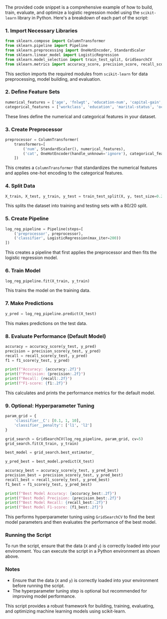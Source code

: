 The provided code snippet is a comprehensive example of how to build, train, evaluate, and optimize a logistic regression model using the `scikit-learn` library in Python. Here's a breakdown of each part of the script:

### 1. Import Necessary Libraries
```python
from sklearn.compose import ColumnTransformer
from sklearn.pipeline import Pipeline
from sklearn.preprocessing import OneHotEncoder, StandardScaler
from sklearn.linear_model import LogisticRegression
from sklearn.model_selection import train_test_split, GridSearchCV
from sklearn.metrics import accuracy_score, precision_score, recall_score, f1_score
```
This section imports the required modules from `scikit-learn` for data preprocessing, model building, and evaluation.

### 2. Define Feature Sets
```python
numerical_features = ['age', 'fnlwgt', 'education-num', 'capital-gain', 'capital-loss', 'hours-per-week']
categorical_features = ['workclass', 'education', 'marital-status', 'occupation', 'relationship', 'race', 'sex', 'native-country']
```
These lines define the numerical and categorical features in your dataset.

### 3. Create Preprocessor
```python
preprocessor = ColumnTransformer(
    transformers=[
        ('num', StandardScaler(), numerical_features),
        ('cat', OneHotEncoder(handle_unknown='ignore'), categorical_features)
    ])
```
This creates a `ColumnTransformer` that standardizes the numerical features and applies one-hot encoding to the categorical features.

### 4. Split Data
```python
X_train, X_test, y_train, y_test = train_test_split(X, y, test_size=0.2, random_state=42)
```
This splits the dataset into training and testing sets with a 80/20 split.

### 5. Create Pipeline
```python
log_reg_pipeline = Pipeline(steps=[
    ('preprocessor', preprocessor),
    ('classifier', LogisticRegression(max_iter=200))
])
```
This creates a pipeline that first applies the preprocessor and then fits the logistic regression model.

### 6. Train Model
```python
log_reg_pipeline.fit(X_train, y_train)
```
This trains the model on the training data.

### 7. Make Predictions
```python
y_pred = log_reg_pipeline.predict(X_test)
```
This makes predictions on the test data.

### 8. Evaluate Performance (Default Model)
```python
accuracy = accuracy_score(y_test, y_pred)
precision = precision_score(y_test, y_pred)
recall = recall_score(y_test, y_pred)
f1 = f1_score(y_test, y_pred)

print(f"Accuracy: {accuracy:.2f}")
print(f"Precision: {precision:.2f}")
print(f"Recall: {recall:.2f}")
print(f"F1-score: {f1:.2f}")
```
This calculates and prints the performance metrics for the default model.

### 9. Optional: Hyperparameter Tuning
```python
param_grid = {
    'classifier__C': [0.1, 1, 10],
    'classifier__penalty': ['l1', 'l2']
}

grid_search = GridSearchCV(log_reg_pipeline, param_grid, cv=5)
grid_search.fit(X_train, y_train)

best_model = grid_search.best_estimator_

y_pred_best = best_model.predict(X_test)

accuracy_best = accuracy_score(y_test, y_pred_best)
precision_best = precision_score(y_test, y_pred_best)
recall_best = recall_score(y_test, y_pred_best)
f1_best = f1_score(y_test, y_pred_best)

print(f"Best Model Accuracy: {accuracy_best:.2f}")
print(f"Best Model Precision: {precision_best:.2f}")
print(f"Best Model Recall: {recall_best:.2f}")
print(f"Best Model F1-score: {f1_best:.2f}")
```
This performs hyperparameter tuning using `GridSearchCV` to find the best model parameters and then evaluates the performance of the best model.

### Running the Script
To run the script, ensure that the data (`X` and `y`) is correctly loaded into your environment. You can execute the script in a Python environment as shown above.

### Notes
- Ensure that the data (`X` and `y`) is correctly loaded into your environment before running the script.
- The hyperparameter tuning step is optional but recommended for improving model performance.

This script provides a robust framework for building, training, evaluating, and optimizing machine learning models using scikit-learn.
